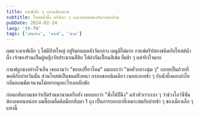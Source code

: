 ```yaml
---
title: คาเฟ่เล็ก ๆ กลางเมืองน่าน
subtitle: โทสต์น้ำผึ้ง ดริปเบา ๆ และบทสนทนากับเจ้าของร้าน
pubDate: 2024-02-24
lang: 'th-TH'
tags: ['เดินทาง', 'คาเฟ่', 'น่าน']
---
```


ผมแวะคาเฟ่เล็ก ๆ ไม่มีป้ายใหญ่ อยู่ริมถนนหลังวัดกลาง เมนูมีไม่มาก กาแฟดริปสองชนิดกับโทสต์น้ำผึ้ง เจ้าของร้านเป็นผู้หญิงวัยประมาณสี่สิบ ใส่ผ้ากันเปื้อนสีเข้ม ยิ้มช้า ๆ แต่จริงใจมาก

กาแฟถูกชงอย่างใจเย็น เธอถามว่า "ชอบเปรี้ยวไหม" ผมบอกว่า "ขอคั่วกลางนุ่ม ๆ" กลายเป็นถ้วยที่พอดีกับบ่ายวันนั้น ส่วนโทสต์เป็นขนมปังหนา กรอบขอบนิดเดียว เนยละลายช้า ๆ กับน้ำผึ้งดอกลำไย กลิ่นหอมชัดเจนจนไม่อยากคุยอะไรเลยสักพัก

ก่อนกลับถามเธอว่าเปิดร้านมานานหรือยัง เธอบอกว่า "พึ่งได้ปีนึง" แล้วหัวเราะเบา ๆ ว่าช่วงโลว์ซีซันต้องอดทนหน่อย ผมซื้อเมล็ดติดมือกลับมา 1 ถุง เป็นการบอกลาที่เหมาะสมกับบ่ายช้า ๆ ของเมืองเล็ก ๆ แห่งนี้


